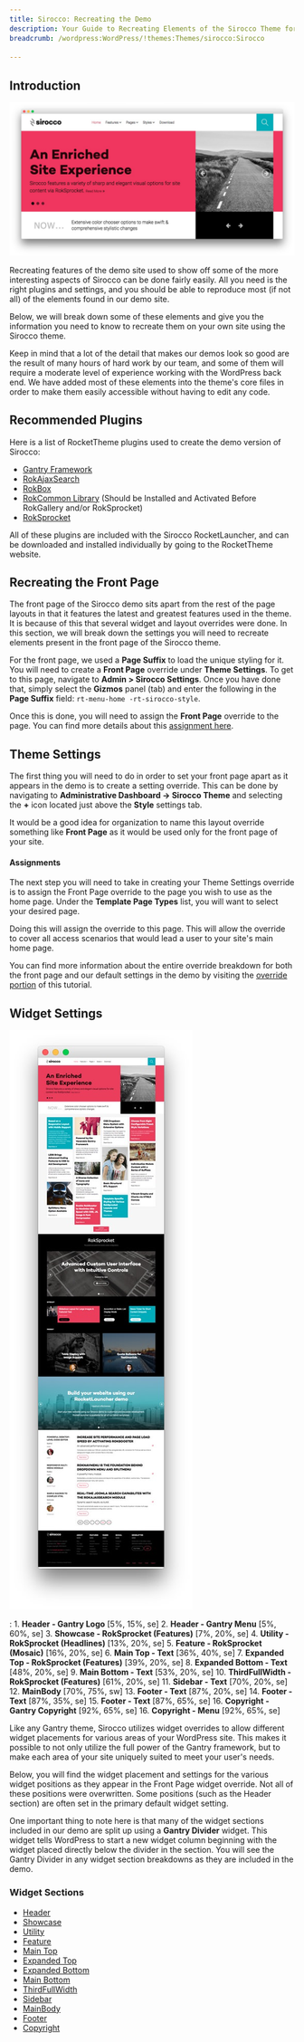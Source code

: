 ```yaml
---
title: Sirocco: Recreating the Demo
description: Your Guide to Recreating Elements of the Sirocco Theme for WordPress
breadcrumb: /wordpress:WordPress/!themes:Themes/sirocco:Sirocco

---
```


Introduction
-----

![Sirocco](assets/sirocco.jpeg)

Recreating features of the demo site used to show off some of the more interesting aspects of Sirocco can be done fairly easily. All you need is the right plugins and settings, and you should be able to reproduce most (if not all) of the elements found in our demo site.

Below, we will break down some of these elements and give you the information you need to know to recreate them on your own site using the Sirocco theme.

Keep in mind that a lot of the detail that makes our demos look so good are the result of many hours of hard work by our team, and some of them will require a moderate level of experience working with the WordPress back end. We have added most of these elements into the theme's core files in order to make them easily accessible without having to edit any code.

Recommended Plugins
-----

Here is a list of RocketTheme plugins used to create the demo version of Sirocco:

* [Gantry Framework](http://gantry-framework.org/download)
* [RokAjaxSearch](http://www.rockettheme.com/wordpress/plugins/rokajaxsearch)
* [RokBox](http://www.rockettheme.com/wordpress/plugins/rokbox)
* [RokCommon Library](http://www.rockettheme.com/wordpress/plugins/rokutilities) (Should be Installed and Activated Before RokGallery and/or RokSprocket)
* [RokSprocket](../../plugins/roksprocket/)

All of these plugins are included with the Sirocco RocketLauncher, and can be downloaded and installed individually by going to the RocketTheme website.

Recreating the Front Page
-----

The front page of the Sirocco demo sits apart from the rest of the page layouts in that it features the latest and greatest features used in the theme. It is because of this that several widget and layout overrides were done. In this section, we will break down the settings you will need to recreate elements present in the front page of the Sirocco theme.

For the front page, we used a **Page Suffix** to load the unique styling for it. You will need to create a **Front Page** override under **Theme Settings**. To get to this page, navigate to **Admin > Sirocco Settings**. Once you have done that, simply select the **Gizmos** panel (tab) and enter the following in the **Page Suffix** field: `rt-menu-home -rt-sirocco-style`. 

Once this is done, you will need to assign the **Front Page** override to the page. You can find more details about this [assignment here](demo_override.md#assignments).

Theme Settings
-----

The first thing you will need to do in order to set your front page apart as it appears in the demo is to create a setting override. This can be done by navigating to **Administrative Dashboard -> Sirocco Theme** and selecting the **+** icon located just above the **Style** settings tab.

It would be a good idea for organization to name this layout override something like **Front Page** as it would be used only for the front page of your site.

#### Assignments

The next step you will need to take in creating your Theme Settings override is to assign the Front Page override to the page you wish to use as the home page. Under the **Template Page Types** list, you will want to select your desired page.

Doing this will assign the override to this page. This will allow the override to cover all access scenarios that would lead a user to your site's main home page.

You can find more information about the entire override breakdown for both the front page and our default settings in the demo by visiting the [override portion](demo_override.md) of this tutorial.

Widget Settings
-----

![Theme](assets/sirocco2.jpeg)

:   1. **Header - Gantry Logo** [5%, 15%, se]
    2. **Header - Gantry Menu** [5%, 60%, se]
    3. **Showcase - RokSprocket (Features)** [7%, 20%, se]
    4. **Utility - RokSprocket (Headlines)** [13%, 20%, se]
    5. **Feature - RokSprocket (Mosaic)** [16%, 20%, se]
    6. **Main Top - Text** [36%, 40%, se]
    7. **Expanded Top - RokSprocket (Features)** [39%, 20%, se]
    8. **Expanded Bottom - Text** [48%, 20%, se]
    9. **Main Bottom - Text** [53%, 20%, se]
    10. **ThirdFullWidth - RokSprocket (Features)** [61%, 20%, se]
    11. **Sidebar - Text** [70%, 20%, se]
    12. **MainBody** [70%, 75%, sw]
    13. **Footer - Text** [87%, 20%, se]
    14. **Footer - Text** [87%, 35%, se]
    15. **Footer - Text** [87%, 65%, se]
    16. **Copyright - Gantry Copyright** [92%, 65%, se]
    16. **Copyright - Menu** [92%, 65%, se]

Like any Gantry theme, Sirocco utilizes widget overrides to allow different widget placements for various areas of your WordPress site. This makes it possible to not only utilize the full power of the Gantry framework, but to make each area of your site uniquely suited to meet your user's needs.

Below, you will find the widget placement and settings for the various widget positions as they appear in the Front Page widget override. Not all of these positions were overwritten. Some positions (such as the Header section) are often set in the primary default widget setting.

One important thing to note here is that many of the widget sections included in our demo are split up using a **Gantry Divider** widget. This widget tells WordPress to start a new widget column beginning with the widget placed directly below the divider in the section. You will see the Gantry Divider in any widget section breakdowns as they are included in the demo.

### Widget Sections

* [Header](demo_header.md)
* [Showcase](demo_showcase.md)
* [Utility](demo_utility.md)
* [Feature](demo_feature.md)
* [Main Top](demo_maintop.md)
* [Expanded Top](demo_expandedtop.md)
* [Expanded Bottom](demo_expandedbottom.md)
* [Main Bottom](demo_mainbottom.md)
* [ThirdFullWidth](demo_thirdfullwidth.md)
* [Sidebar](demo_sidebar.md)
* [MainBody](demo_mainbody.md)
* [Footer](demo_footer.md)
* [Copyright](demo_copyright.md)

